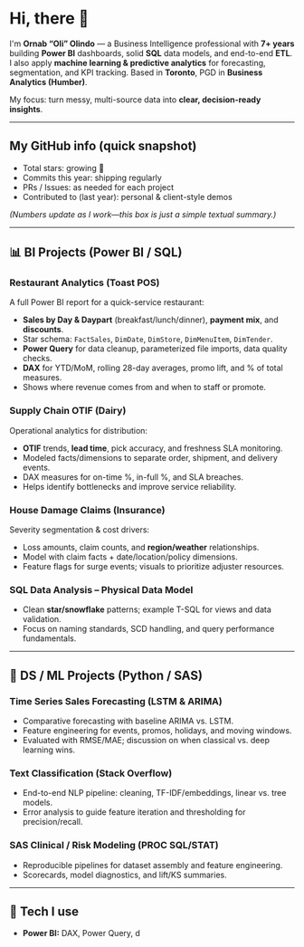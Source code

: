 # Hi, there 👋

I'm **Ornab “Oli” Olindo** — a Business Intelligence professional with **7+ years** building
**Power BI** dashboards, solid **SQL** data models, and end-to-end **ETL**. I also apply
**machine learning & predictive analytics** for forecasting, segmentation, and KPI tracking.
Based in **Toronto**, PGD in **Business Analytics (Humber)**.

My focus: turn messy, multi-source data into **clear, decision-ready insights**.

---

## My GitHub info (quick snapshot)
- Total stars: growing 🌱  
- Commits this year: shipping regularly  
- PRs / Issues: as needed for each project  
- Contributed to (last year): personal & client-style demos

*(Numbers update as I work—this box is just a simple textual summary.)*

---

## 📊 BI Projects (Power BI / SQL)

### Restaurant Analytics (Toast POS)
A full Power BI report for a quick-service restaurant:
- **Sales by Day & Daypart** (breakfast/lunch/dinner), **payment mix**, and **discounts**.
- Star schema: `FactSales`, `DimDate`, `DimStore`, `DimMenuItem`, `DimTender`.
- **Power Query** for data cleanup, parameterized file imports, data quality checks.
- **DAX** for YTD/MoM, rolling 28-day averages, promo lift, and % of total measures.
- Shows where revenue comes from and when to staff or promote.

### Supply Chain OTIF (Dairy)
Operational analytics for distribution:
- **OTIF** trends, **lead time**, pick accuracy, and freshness SLA monitoring.
- Modeled facts/dimensions to separate order, shipment, and delivery events.
- DAX measures for on-time %, in-full %, and SLA breaches.
- Helps identify bottlenecks and improve service reliability.

### House Damage Claims (Insurance)
Severity segmentation & cost drivers:
- Loss amounts, claim counts, and **region/weather** relationships.
- Model with claim facts + date/location/policy dimensions.
- Feature flags for surge events; visuals to prioritize adjuster resources.

### SQL Data Analysis – Physical Data Model
- Clean **star/snowflake** patterns; example T-SQL for views and data validation.
- Focus on naming standards, SCD handling, and query performance fundamentals.

---

## 🧪 DS / ML Projects (Python / SAS)

### Time Series Sales Forecasting (LSTM & ARIMA)
- Comparative forecasting with baseline ARIMA vs. LSTM.
- Feature engineering for events, promos, holidays, and moving windows.
- Evaluated with RMSE/MAE; discussion on when classical vs. deep learning wins.

### Text Classification (Stack Overflow)
- End-to-end NLP pipeline: cleaning, TF-IDF/embeddings, linear vs. tree models.
- Error analysis to guide feature iteration and thresholding for precision/recall.

### SAS Clinical / Risk Modeling (PROC SQL/STAT)
- Reproducible pipelines for dataset assembly and feature engineering.
- Scorecards, model diagnostics, and lift/KS summaries.

---

## 🧰 Tech I use
- **Power BI:** DAX, Power Query, d
